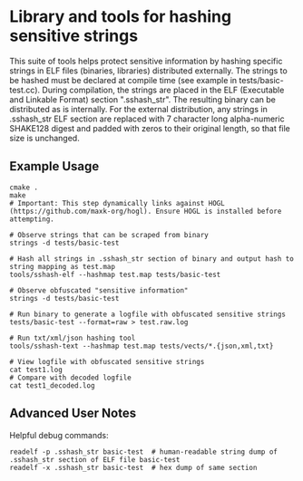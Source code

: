 # Library and tools for hashing sensitive strings
This suite of tools helps protect sensitive information by hashing specific strings in ELF files (binaries, libraries) distributed externally. 
The strings to be hashed must be declared at compile time (see example in tests/basic-test.cc). 
During compilation, the strings are placed in the ELF (Executable and Linkable Format) section ".sshash_str". The resulting binary can be distributed as is internally. 
For the external distribution, any strings in .sshash_str ELF section are replaced with 7 character long alpha-numeric SHAKE128 digest and padded with zeros to 
their original length, so that file size is unchanged. 

## Example Usage
```
cmake .
make
# Important: This step dynamically links against HOGL (https://github.com/maxk-org/hogl). Ensure HOGL is installed before attempting.

# Observe strings that can be scraped from binary
strings -d tests/basic-test

# Hash all strings in .sshash_str section of binary and output hash to string mapping as test.map
tools/sshash-elf --hashmap test.map tests/basic-test

# Observe obfuscated "sensitive information"
strings -d tests/basic-test

# Run binary to generate a logfile with obfuscated sensitive strings
tests/basic-test --format=raw > test.raw.log

# Run txt/xml/json hashing tool
tools/sshash-text --hashmap test.map tests/vects/*.{json,xml,txt}

# View logfile with obfuscated sensitive strings
cat test1.log
# Compare with decoded logfile
cat test1_decoded.log
```

## Advanced User Notes
Helpful debug commands:
```
readelf -p .sshash_str basic-test  # human-readable string dump of .sshash_str section of ELF file basic-test
readelf -x .sshash_str basic-test  # hex dump of same section
```
